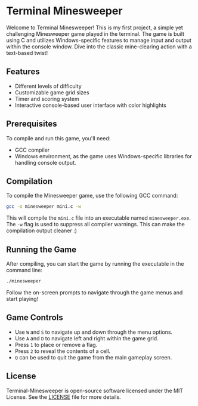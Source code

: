 # Terminal Minesweeper

Welcome to Terminal Minesweeper! This is my first project, a simple yet challenging Minesweeper game played in the terminal. The game is built using C and utilizes Windows-specific features to manage input and output within the console window. Dive into the classic mine-clearing action with a text-based twist!

## Features

- Different levels of difficulty
- Customizable game grid sizes
- Timer and scoring system
- Interactive console-based user interface with color highlights

## Prerequisites

To compile and run this game, you'll need:
- GCC compiler
- Windows environment, as the game uses Windows-specific libraries for handling console output.

## Compilation

To compile the Minesweeper game, use the following GCC command:

```bash
gcc -o minesweeper mini.c -w
```

This will compile the `mini.c` file into an executable named `minesweeper.exe`. The `-w` flag is used to suppress all compiler warnings. This can make the compilation output cleaner :)


## Running the Game

After compiling, you can start the game by running the executable in the command line:

```bash
./minesweeper
```

Follow the on-screen prompts to navigate through the game menus and start playing!

## Game Controls

- Use `W` and `S` to navigate up and down through the menu options.
- Use `A` and `D` to navigate left and right within the game grid.
- Press `1` to place or remove a flag.
- Press `2` to reveal the contents of a cell.
- `Q` can be used to quit the game from the main gameplay screen.


## License

Terminal-Minesweeper is open-source software licensed under the MIT License. See the [LICENSE](LICENSE) file for more details.
